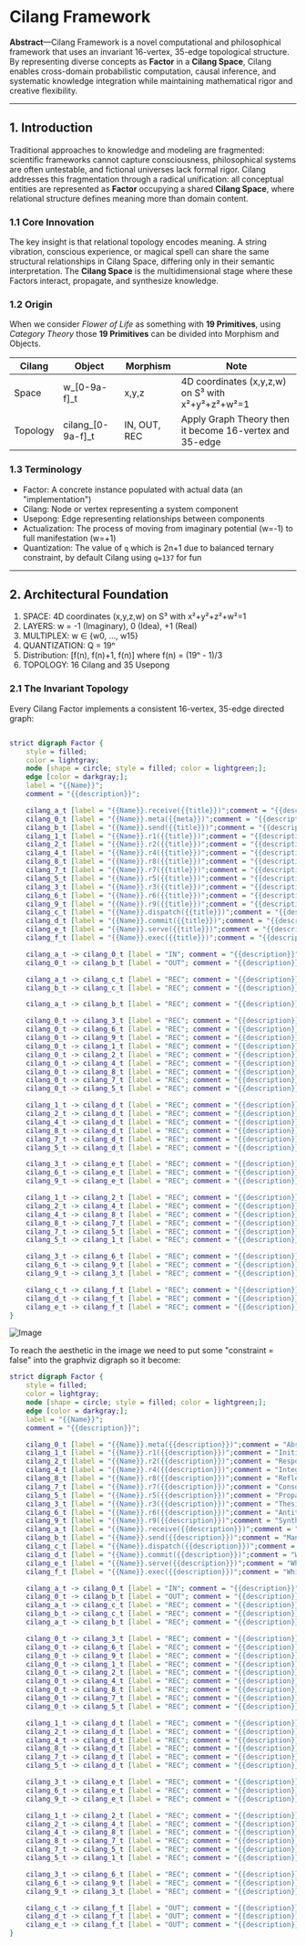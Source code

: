 # **Cilang Framework**

**Abstract**—Cilang Framework is a novel computational and philosophical framework that uses an invariant 16-vertex, 35-edge topological structure. By representing diverse concepts as **Factor** in a **Cilang Space**, Cilang enables cross-domain probabilistic computation, causal inference, and systematic knowledge integration while maintaining mathematical rigor and creative flexibility.

---

## 1. Introduction

Traditional approaches to knowledge and modeling are fragmented: scientific frameworks cannot capture consciousness, philosophical systems are often untestable, and fictional universes lack formal rigor. Cilang addresses this fragmentation through a radical unification: all conceptual entities are represented as **Factor** occupying a shared **Cilang Space**, where relational structure defines meaning more than domain content.

### 1.1 Core Innovation

The key insight is that relational topology encodes meaning. A string vibration, conscious experience, or magical spell can share the same structural relationships in Cilang Space, differing only in their semantic interpretation. The **Cilang Space** is the multidimensional stage where these Factors interact, propagate, and synthesize knowledge.

### 1.2 Origin

When we consider _Flower of Life_ as something with **19 Primitives**, using _Category Theory_ those **19 Primitives** can be divided into Morphism and Objects.

| Cilang | Object | Morphism | Note |
| --- | --- | --- | --- |
| Space | w_[0-9a-f]_t | x,y,z | 4D coordinates (x,y,z,w) on S³ with x²+y²+z²+w²=1 |
| Topology | cilang_[0-9a-f]_t | IN, OUT, REC | Apply Graph Theory then it become 16-vertex and 35-edge |

### 1.3 Terminology

- Factor: A concrete instance populated with actual data (an "implementation")
- Cilang: Node or vertex representing a system component
- Usepong: Edge representing relationships between components
- Actualization: The process of moving from imaginary potential (w=-1) to full manifestation (w=+1)
- Quantization: The value of `q` which is 2n+1 due to balanced ternary constraint, by default Cilang using `q=137` for fun

---

## 2. Architectural Foundation

1. SPACE: 4D coordinates (x,y,z,w) on S³ with x²+y²+z²+w²=1
2. LAYERS: w = -1 (Imaginary), 0 (Idea), +1 (Real)
3. MULTIPLEX: w ∈ {w0, ..., w15}
4. QUANTIZATION: Q = 19ⁿ
5. Distribution: [f(n), f(n)+1, f(n)] where f(n) = (19ⁿ - 1)/3
6. TOPOLOGY: 16 Cilang and 35 Usepong

### 2.1 The Invariant Topology

Every Cilang Factor implements a consistent 16-vertex, 35-edge directed graph:

```dot

strict digraph Factor {
    style = filled;
    color = lightgray;
    node [shape = circle; style = filled; color = lightgreen;];
    edge [color = darkgray;];
    label = "{{Name}}";
    comment = "{{description}}";

    cilang_a_t [label = "{{Name}}.receive({{title}})";comment = "{{description}}";];
    cilang_0_t [label = "{{Name}}.meta({{meta}})";comment = "{{description}}";];
    cilang_b_t [label = "{{Name}}.send({{title}})";comment = "{{description}}";];
    cilang_1_t [label = "{{Name}}.r1({{title}})";comment = "{{description}}";];
    cilang_2_t [label = "{{Name}}.r2({{title}})";comment = "{{description}}";];
    cilang_4_t [label = "{{Name}}.r4({{title}})";comment = "{{description}}";];
    cilang_8_t [label = "{{Name}}.r8({{title}})";comment = "{{description}}";];
    cilang_7_t [label = "{{Name}}.r7({{title}})";comment = "{{description}}";];
    cilang_5_t [label = "{{Name}}.r5({{title}})";comment = "{{description}}";];
    cilang_3_t [label = "{{Name}}.r3({{title}})";comment = "{{description}}";];
    cilang_6_t [label = "{{Name}}.r6({{title}})";comment = "{{description}}";];
    cilang_9_t [label = "{{Name}}.r9({{title}})";comment = "{{description}}";];
    cilang_c_t [label = "{{Name}}.dispatch({{title}})";comment = "{{description}}";];
    cilang_d_t [label = "{{Name}}.commit({{title}})";comment = "{{description}}";];
    cilang_e_t [label = "{{Name}}.serve({{title}})";comment = "{{description}}";];
    cilang_f_t [label = "{{Name}}.exec({{title}})";comment = "{{description}}";];

    cilang_a_t -> cilang_0_t [label = "IN"; comment = "{{description}}";];
    cilang_0_t -> cilang_b_t [label = "OUT"; comment = "{{description}}";];

    cilang_a_t -> cilang_c_t [label = "REC"; comment = "{{description}}";];
    cilang_b_t -> cilang_c_t [label = "REC"; comment = "{{description}}";];

    cilang_a_t -> cilang_b_t [label = "REC"; comment = "{{description}}";];

    cilang_0_t -> cilang_3_t [label = "REC"; comment = "{{description}}";];
    cilang_0_t -> cilang_6_t [label = "REC"; comment = "{{description}}";];
    cilang_0_t -> cilang_9_t [label = "REC"; comment = "{{description}}";];
    cilang_0_t -> cilang_1_t [label = "REC"; comment = "{{description}}";];
    cilang_0_t -> cilang_2_t [label = "REC"; comment = "{{description}}";];
    cilang_0_t -> cilang_4_t [label = "REC"; comment = "{{description}}";];
    cilang_0_t -> cilang_8_t [label = "REC"; comment = "{{description}}";];
    cilang_0_t -> cilang_7_t [label = "REC"; comment = "{{description}}";];
    cilang_0_t -> cilang_5_t [label = "REC"; comment = "{{description}}";];

    cilang_1_t -> cilang_d_t [label = "REC"; comment = "{{description}}";];
    cilang_2_t -> cilang_d_t [label = "REC"; comment = "{{description}}";];
    cilang_4_t -> cilang_d_t [label = "REC"; comment = "{{description}}";];
    cilang_8_t -> cilang_d_t [label = "REC"; comment = "{{description}}";];
    cilang_7_t -> cilang_d_t [label = "REC"; comment = "{{description}}";];
    cilang_5_t -> cilang_d_t [label = "REC"; comment = "{{description}}";];

    cilang_3_t -> cilang_e_t [label = "REC"; comment = "{{description}}";];
    cilang_6_t -> cilang_e_t [label = "REC"; comment = "{{description}}";];
    cilang_9_t -> cilang_e_t [label = "REC"; comment = "{{description}}";];

    cilang_1_t -> cilang_2_t [label = "REC"; comment = "{{description}}";];
    cilang_2_t -> cilang_4_t [label = "REC"; comment = "{{description}}";];
    cilang_4_t -> cilang_8_t [label = "REC"; comment = "{{description}}";];
    cilang_8_t -> cilang_7_t [label = "REC"; comment = "{{description}}";];
    cilang_7_t -> cilang_5_t [label = "REC"; comment = "{{description}}";];
    cilang_5_t -> cilang_1_t [label = "REC"; comment = "{{description}}";];

    cilang_3_t -> cilang_6_t [label = "REC"; comment = "{{description}}";];
    cilang_6_t -> cilang_9_t [label = "REC"; comment = "{{description}}";];
    cilang_9_t -> cilang_3_t [label = "REC"; comment = "{{description}}";];

    cilang_c_t -> cilang_f_t [label = "REC"; comment = "{{description}}";];
    cilang_d_t -> cilang_f_t [label = "REC"; comment = "{{description}}";];
    cilang_e_t -> cilang_f_t [label = "REC"; comment = "{{description}}";];
}

````

![Image](cilang.svg)

To reach the aesthetic in the image we need to put some "constraint = false" into the graphviz digraph so it become:

```dot
strict digraph Factor {
    style = filled;
    color = lightgray;
    node [shape = circle; style = filled; color = lightgreen;];
    edge [color = darkgray;];
    label = "{{Name}}";
    comment = "{{description}}";

    cilang_0_t [label = "{{Name}}.meta({{description}})";comment = "Abstract: {{description}}";shape = doublecircle;color = darkgray;];
    cilang_1_t [label = "{{Name}}.r1({{description}})";comment = "Initiation: {{description}}";color = darkgreen;];
    cilang_2_t [label = "{{Name}}.r2({{description}})";comment = "Response: {{description}}";color = darkgreen;];
    cilang_4_t [label = "{{Name}}.r4({{description}})";comment = "Integration: {{description}}";color = darkgreen;];
    cilang_8_t [label = "{{Name}}.r8({{description}})";comment = "Reflection: {{description}}";color = darkgreen;];
    cilang_7_t [label = "{{Name}}.r7({{description}})";comment = "Consolidation: {{description}}";color = darkgreen;];
    cilang_5_t [label = "{{Name}}.r5({{description}})";comment = "Propagation: {{description}}";color = darkgreen;];
    cilang_3_t [label = "{{Name}}.r3({{description}})";comment = "Thesis: {{description}}";color = darkblue;];
    cilang_6_t [label = "{{Name}}.r6({{description}})";comment = "Antithesis: {{description}}";color = darkblue;];
    cilang_9_t [label = "{{Name}}.r9({{description}})";comment = "Synthesis: {{description}}";color = darkblue;];
    cilang_a_t [label = "{{Name}}.receive({{description}})";comment = "Potential: {{description}}";shape = invtriangle;color = darkred;];
    cilang_b_t [label = "{{Name}}.send({{description}})";comment = "Manifest: {{description}}";shape = triangle;color = darkred;];
    cilang_c_t [label = "{{Name}}.dispatch({{description}})";comment = "Why-Who: {{description}}";shape = doublecircle;color = darkred;];
    cilang_d_t [label = "{{Name}}.commit({{description}})";comment = "What-How: {{description}}";shape = doublecircle;color = darkgreen;];
    cilang_e_t [label = "{{Name}}.serve({{description}})";comment = "When-Where: {{description}}";shape = doublecircle;color = darkblue;];
    cilang_f_t [label = "{{Name}}.exec({{description}})";comment = "Which-Closure: {{description}}";shape = doublecircle;color = lightgray;];

    cilang_a_t -> cilang_0_t [label = "IN"; comment = "{{description}}"; color = darkred; constraint = false;];
    cilang_0_t -> cilang_b_t [label = "OUT"; comment = "{{description}}"; color = darkred;];
    cilang_a_t -> cilang_c_t [label = "REC"; comment = "{{description}}"; color = darkred; dir = both;];
    cilang_b_t -> cilang_c_t [label = "REC"; comment = "{{description}}"; color = darkred; dir = both;];
    cilang_a_t -> cilang_b_t [label = "REC"; comment = "{{description}}"; color = darkred; dir = both; style = dashed; constraint = false;];

    cilang_0_t -> cilang_3_t [label = "REC"; comment = "{{description}}"; color = darkblue; dir = both;];
    cilang_0_t -> cilang_6_t [label = "REC"; comment = "{{description}}"; color = darkblue; dir = both;];
    cilang_0_t -> cilang_9_t [label = "REC"; comment = "{{description}}"; color = darkblue; dir = both;];
    cilang_0_t -> cilang_1_t [label = "REC"; comment = "{{description}}"; color = darkgreen; dir = both;];
    cilang_0_t -> cilang_2_t [label = "REC"; comment = "{{description}}"; color = darkgreen; dir = both;];
    cilang_0_t -> cilang_4_t [label = "REC"; comment = "{{description}}"; color = darkgreen; dir = both;];
    cilang_0_t -> cilang_8_t [label = "REC"; comment = "{{description}}"; color = darkgreen; dir = both;];
    cilang_0_t -> cilang_7_t [label = "REC"; comment = "{{description}}"; color = darkgreen; dir = both;];
    cilang_0_t -> cilang_5_t [label = "REC"; comment = "{{description}}"; color = darkgreen; dir = both;];

    cilang_1_t -> cilang_d_t [label = "REC"; comment = "{{description}}"; color = darkgreen; dir = both;];
    cilang_2_t -> cilang_d_t [label = "REC"; comment = "{{description}}"; color = darkgreen; dir = both;];
    cilang_4_t -> cilang_d_t [label = "REC"; comment = "{{description}}"; color = darkgreen; dir = both;];
    cilang_8_t -> cilang_d_t [label = "REC"; comment = "{{description}}"; color = darkgreen; dir = both;];
    cilang_7_t -> cilang_d_t [label = "REC"; comment = "{{description}}"; color = darkgreen; dir = both;];
    cilang_5_t -> cilang_d_t [label = "REC"; comment = "{{description}}"; color = darkgreen; dir = both;];

    cilang_3_t -> cilang_e_t [label = "REC"; comment = "{{description}}"; color = darkblue; dir = both;];
    cilang_6_t -> cilang_e_t [label = "REC"; comment = "{{description}}"; color = darkblue; dir = both;];
    cilang_9_t -> cilang_e_t [label = "REC"; comment = "{{description}}"; color = darkblue; dir = both;];

    cilang_1_t -> cilang_2_t [label = "REC"; comment = "{{description}}"; color = darkgreen; dir = both; style = dashed; constraint = false;];
    cilang_2_t -> cilang_4_t [label = "REC"; comment = "{{description}}"; color = darkgreen; dir = both; style = dashed; constraint = false;];
    cilang_4_t -> cilang_8_t [label = "REC"; comment = "{{description}}"; color = darkgreen; dir = both; style = dashed; constraint = false;];
    cilang_8_t -> cilang_7_t [label = "REC"; comment = "{{description}}"; color = darkgreen; dir = both; style = dashed; constraint = false;];
    cilang_7_t -> cilang_5_t [label = "REC"; comment = "{{description}}"; color = darkgreen; dir = both; style = dashed; constraint = false;];
    cilang_5_t -> cilang_1_t [label = "REC"; comment = "{{description}}"; color = darkgreen; dir = both; style = dashed; constraint = false;];

    cilang_3_t -> cilang_6_t [label = "REC"; comment = "{{description}}"; color = darkblue; dir = both; style = dashed; constraint = false;];
    cilang_6_t -> cilang_9_t [label = "REC"; comment = "{{description}}"; color = darkblue; dir = both; style = dashed; constraint = false;];
    cilang_9_t -> cilang_3_t [label = "REC"; comment = "{{description}}"; color = darkblue; dir = both; style = dashed; constraint = false;];

    cilang_c_t -> cilang_f_t [label = "OUT"; comment = "{{description}}"; color = darkred; dir = both;];
    cilang_d_t -> cilang_f_t [label = "OUT"; comment = "{{description}}"; color = darkgreen; dir = both;];
    cilang_e_t -> cilang_f_t [label = "OUT"; comment = "{{description}}"; color = darkblue; dir = both;];
}
```
